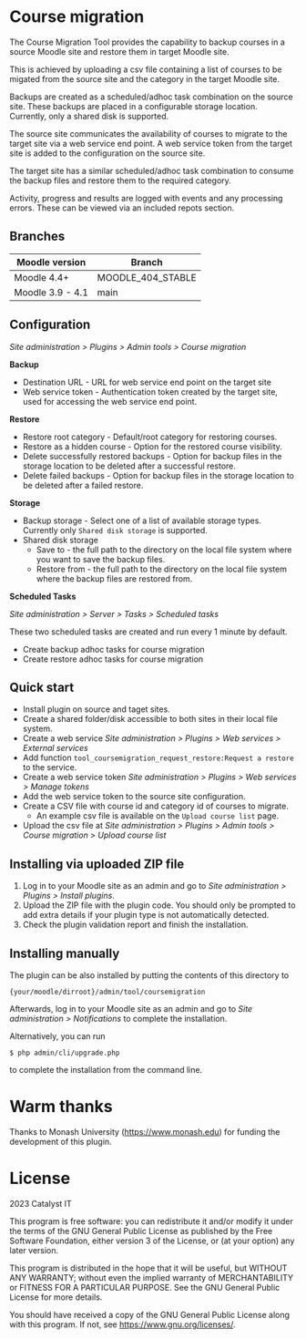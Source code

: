 # Course migration #

The Course Migration Tool provides the capability to backup courses in a source
Moodle site and restore them in target Moodle site.

This is achieved by uploading a csv file containing a list of courses to be
migated from the source site and the category in the target Moodle site.

Backups are created as a scheduled/adhoc task combination on the source site. These
backups are placed in a configurable storage location. Currently, only a shared disk
is supported.

The source site communicates the availability of courses to migrate to the target
site via a web service end point.  A web service token from the target site is added
to the configuration on the source site.

The target site has a similar scheduled/adhoc task combination to consume the backup
files and restore them to the required category.

Activity, progress and results are logged with events and any processing errors. These
can be viewed via an included repots section.

## Branches

| Moodle version   | Branch            |
|------------------|-------------------|
| Moodle 4.4+      | MOODLE_404_STABLE |
| Moodle 3.9 - 4.1 | main              |

## Configuration ##
_Site administration > Plugins > Admin tools > Course migration_

**Backup**
* Destination URL - URL for web service end point on the target site
* Web service token - Authentication token created by the target site, used
for accessing the web service end point.

**Restore**
* Restore root category - Default/root category for restoring courses.
* Restore as a hidden course - Option for the restored course visibility.
* Delete successfully restored backups - Option for backup files in the storage
location to be deleted after a successful restore.
* Delete failed backups - Option for backup files in the storage location to be
deleted after a failed restore.

**Storage**
* Backup storage - Select one of a list of available storage types. Currently only
`Shared disk storage` is supported.
* Shared disk storage
  * Save to - the full path to the directory on the local file system where you want
  to save the backup files.
  * Restore from - the full path to the directory on the local file system where
  the backup files are restored from.


**Scheduled Tasks**

_Site administration > Server > Tasks > Scheduled tasks_

These two scheduled tasks are created and run every 1 minute by default.
* Create backup adhoc tasks for course migration
* Create restore adhoc tasks for course migration

## Quick start ##
* Install plugin on source and taget sites.
* Create a shared folder/disk accessible to both sites in their local file system.
* Create a web service _Site administration > Plugins > Web services > External services_
* Add function `tool_coursemigration_request_restore:Request a restore` to the service.
* Create a web service token _Site administration > Plugins > Web services > Manage tokens_
* Add the web service token to the source site configuration.
* Create a CSV file with course id and category id of courses to migrate.
  * An example csv file is available on the `Upload course list` page.
* Upload the csv file at _Site administration > Plugins > Admin tools > Course migration > Upload course list_

## Installing via uploaded ZIP file ##

1. Log in to your Moodle site as an admin and go to _Site administration >
   Plugins > Install plugins_.
2. Upload the ZIP file with the plugin code. You should only be prompted to add
   extra details if your plugin type is not automatically detected.
3. Check the plugin validation report and finish the installation.

## Installing manually ##

The plugin can be also installed by putting the contents of this directory to

    {your/moodle/dirroot}/admin/tool/coursemigration

Afterwards, log in to your Moodle site as an admin and go to _Site administration >
Notifications_ to complete the installation.

Alternatively, you can run

    $ php admin/cli/upgrade.php

to complete the installation from the command line.

# Warm thanks #

Thanks to Monash University (https://www.monash.edu) for funding the development of this plugin.

# License #

2023 Catalyst IT

This program is free software: you can redistribute it and/or modify it under
the terms of the GNU General Public License as published by the Free Software
Foundation, either version 3 of the License, or (at your option) any later
version.

This program is distributed in the hope that it will be useful, but WITHOUT ANY
WARRANTY; without even the implied warranty of MERCHANTABILITY or FITNESS FOR A
PARTICULAR PURPOSE.  See the GNU General Public License for more details.

You should have received a copy of the GNU General Public License along with
this program.  If not, see <https://www.gnu.org/licenses/>.
